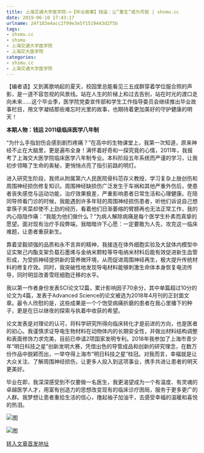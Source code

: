```yaml
---
title: 上海交通大学医学院->【毕业故事】钱运：让“重生”成为可能 | shsmu.cc
date: 2019-06-10 17:43:17
urlname: 24f103e4acc2f99e3e5f1519443d2f5b
tags: 
- shsmu.cc
- shsmu
- 上海交通大学医学院
- 上海交大医学院
categories:
- shsmu.cc
- 上海交通大学医学院
---
```



【编者语】又到离歌响起的夏天，校园里总能看见三五成群穿着学位服合照的声影，是一道不容忽视的风景线。站在人生的阶梯上和过去告别，站在时光的渡口走向未来……这个毕业季，医学院党委宣传部和学生工作指导委员会继续推出毕业故事栏目，用文字凝结那些难忘时光里的故事，也期待着更加美好的守护健康的明天！

**本期人物：钱运 2011级临床医学八年制**

“为什么手指划伤会感到剧烈疼痛？”在高中的生物课堂上，我第一次知道，原来神经不止在大脑里，更是遍布全身！满怀着好奇和一探究竟的心情，2011年，我报考了上海交大医学院临床医学八年制专业。本科阶段五年系统而严谨的学习，让我初步领略了生命的奥秘，更悄悄点亮了指引前路的明灯。

进入研究生阶段，我师从附属第六人民医院骨科范存义教授，学习复杂上肢创伤和周围神经损伤修复知识。周围神经缺损伤广泛发生于车祸和其他严重外伤后，使患者丧失感觉与运动功能，治疗效果极差，严重影响患者日常生活和心理健康。在陪同导师看门诊的时候，我能遇到许多年轻的周围神经损伤患者，听他们诉说自己想拿筷子夹菜却使不上劲的经历，看着他们日渐萎缩的臂膀再也无法正常工作，我的内心隐隐作痛：“我能为他们做什么？”为病人解除病痛是每个医学生朴素而真挚的愿望。面对现有治疗手段弊端，我暗暗许下心愿：一定要敢为人先，攻克这一临床难题，让患者重获新生。

靠着坚毅顽强的品质和永不言弃的精神，我接连在体外细胞实验及大鼠体内模型中证实聚己内酯支架负载石墨烯与金纳米颗粒等导电纳米材料后能有效促进新生血管形成，为受损神经提供新的营养微环境，从而促进周围神经再生，极大提升传统材料的修复疗效。同时，我突破性地发现导电材料能够刺激生命体本身恢复电流传导，同时明显改善雪旺细胞迁移的水平。

我以第一作者身份发表SCI论文12篇，累计影响因子70余分，其中单篇超过10分的论文为4篇，发表于Advanced Science的论文被选为2018年4月刊的正封面文章。最令人欣慰的是，这些成果是一个个饱受病痛折磨的患者在我心里播下的种子，更是在日以继夜的探索与执着中收获的希望。

论文发表是对理论的认可，将科学研究所得向临床转化才是前进的方向，也是医者的初心。我谨慎求证导电生物材料在动物体内的长期安全性，并做出材料结构调整和表面修饰力求完美，目前已申请2项国家发明专利。2018年我参加了上海市青少年“明日科技之星”创新发明大赛，凭借出色的导管成品和创新的研究理念，在数万份作品中脱颖而出，一举夺得上海市“明日科技之星”桂冠。对我而言，幸福就是让大众关注、了解周围神经损伤，让更多人投入到这项事业，携手共进让患者的明天更美好。

毕业在即，我深深感受到不仅要做一名医生，我更渴望成为一个有温度、有灵魂的卓越医学人才，用富有创造力的思想改变现有的临床诊疗困局，服务于更多更广的人群。我梦想让患者重拾生活的信心，撸起袖子加油干，去感受幸福的温暖和喜悦的热泪。



![图](https://www.shsmu.edu.cn/__local/6/E9/C7/BDFD8D5607EA0A2CCF3E59AC370_44817C39_878D0.jpg)

![图](https://www.shsmu.edu.cn/__local/0/0E/E8/60E29FEF252298980F8E3942100_20F97DF5_286B7.jpg)

[转入文章首发地址](https://www.shsmu.edu.cn/news/info/1002/16597.htm)